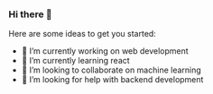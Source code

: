 ### Hi there 👋

Here are some ideas to get you started:

- 🔭 I’m currently working on web development
- 🌱 I’m currently learning react
- 👯 I’m looking to collaborate on machine learning
- 🤔 I’m looking for help with backend development

